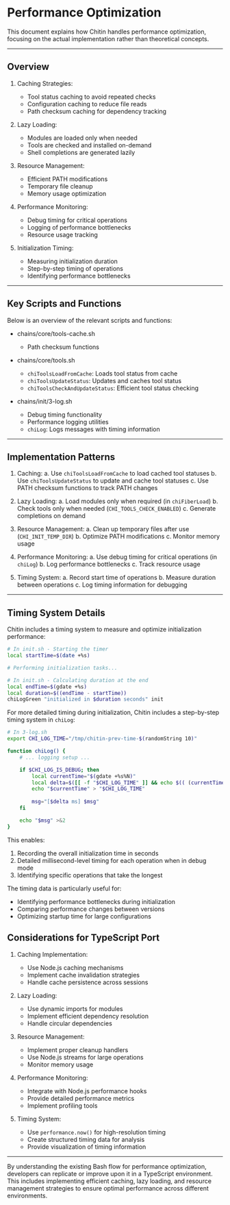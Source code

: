 # Performance Optimization

This document explains how Chitin handles performance optimization, focusing on the actual implementation rather than theoretical concepts.

---

## Overview

1. Caching Strategies:
   - Tool status caching to avoid repeated checks
   - Configuration caching to reduce file reads
   - Path checksum caching for dependency tracking

2. Lazy Loading:
   - Modules are loaded only when needed
   - Tools are checked and installed on-demand
   - Shell completions are generated lazily

3. Resource Management:
   - Efficient PATH modifications
   - Temporary file cleanup
   - Memory usage optimization

4. Performance Monitoring:
   - Debug timing for critical operations
   - Logging of performance bottlenecks
   - Resource usage tracking

5. Initialization Timing:
   - Measuring initialization duration
   - Step-by-step timing of operations
   - Identifying performance bottlenecks

---

## Key Scripts and Functions

Below is an overview of the relevant scripts and functions:

- chains/core/tools-cache.sh
  - Path checksum functions

- chains/core/tools.sh  
  - `chiToolsLoadFromCache`: Loads tool status from cache
  - `chiToolsUpdateStatus`: Updates and caches tool status
  - `chiToolsCheckAndUpdateStatus`: Efficient tool status checking

- chains/init/3-log.sh  
  - Debug timing functionality
  - Performance logging utilities
  - `chiLog`: Logs messages with timing information

---

## Implementation Patterns

1. Caching:
   a. Use `chiToolsLoadFromCache` to load cached tool statuses
   b. Use `chiToolsUpdateStatus` to update and cache tool statuses
   c. Use PATH checksum functions to track PATH changes

2. Lazy Loading:
   a. Load modules only when required (in `chiFiberLoad`)
   b. Check tools only when needed (`CHI_TOOLS_CHECK_ENABLED`)
   c. Generate completions on demand

3. Resource Management:
   a. Clean up temporary files after use (`CHI_INIT_TEMP_DIR`)
   b. Optimize PATH modifications
   c. Monitor memory usage

4. Performance Monitoring:
   a. Use debug timing for critical operations (in `chiLog`)
   b. Log performance bottlenecks
   c. Track resource usage

5. Timing System:
   a. Record start time of operations
   b. Measure duration between operations
   c. Log timing information for debugging

---

## Timing System Details

Chitin includes a timing system to measure and optimize initialization performance:

```bash
# In init.sh - Starting the timer
local startTime=$(date +%s)

# Performing initialization tasks...

# In init.sh - Calculating duration at the end
local endTime=$(gdate +%s)
local duration=$((endTime - startTime))
chiLogGreen "initialized in $duration seconds" init
```

For more detailed timing during initialization, Chitin includes a step-by-step timing system in `chiLog`:

```bash
# In 3-log.sh
export CHI_LOG_TIME="/tmp/chitin-prev-time-$(randomString 10)"

function chiLog() {
    # ... logging setup ...

    if $CHI_LOG_IS_DEBUG; then
        local currentTime="$(gdate +%s%N)"
        local delta=$([[ -f "$CHI_LOG_TIME" ]] && echo $(( (currentTime - $(cat "$CHI_LOG_TIME")) / 1000000 )) || echo "0")
        echo "$currentTime" > "$CHI_LOG_TIME"
        
        msg="[$delta ms] $msg"
    fi

    echo "$msg" >&2
}
```

This enables:
1. Recording the overall initialization time in seconds
2. Detailed millisecond-level timing for each operation when in debug mode
3. Identifying specific operations that take the longest

The timing data is particularly useful for:
- Identifying performance bottlenecks during initialization
- Comparing performance changes between versions
- Optimizing startup time for large configurations

## Considerations for TypeScript Port

1. Caching Implementation:
   - Use Node.js caching mechanisms
   - Implement cache invalidation strategies
   - Handle cache persistence across sessions

2. Lazy Loading:
   - Use dynamic imports for modules
   - Implement efficient dependency resolution
   - Handle circular dependencies

3. Resource Management:
   - Implement proper cleanup handlers
   - Use Node.js streams for large operations
   - Monitor memory usage

4. Performance Monitoring:
   - Integrate with Node.js performance hooks
   - Provide detailed performance metrics
   - Implement profiling tools

5. Timing System:
   - Use `performance.now()` for high-resolution timing
   - Create structured timing data for analysis
   - Provide visualization of timing information

---

By understanding the existing Bash flow for performance optimization, developers can replicate or improve upon it in a TypeScript environment. This includes implementing efficient caching, lazy loading, and resource management strategies to ensure optimal performance across different environments. 
